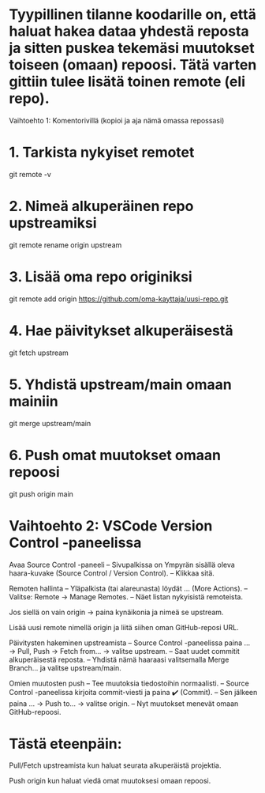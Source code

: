 # Tyypillinen tilanne koodarille on, että haluat hakea dataa yhdestä reposta ja sitten puskea tekemäsi muutokset toiseen (omaan) repoosi. Tätä varten gittiin tulee lisätä toinen remote (eli repo).

Vaihtoehto 1: Komentorivillä (kopioi ja aja nämä omassa repossasi)

# 1. Tarkista nykyiset remotet

git remote -v

# 2. Nimeä alkuperäinen repo upstreamiksi

git remote rename origin upstream

# 3. Lisää oma repo originiksi

git remote add origin https://github.com/oma-kayttaja/uusi-repo.git

# 4. Hae päivitykset alkuperäisestä

git fetch upstream

# 5. Yhdistä upstream/main omaan mainiin

git merge upstream/main

# 6. Push omat muutokset omaan repoosi

git push origin main

# Vaihtoehto 2: VSCode Version Control -paneelissa

Avaa Source Control -paneeli
– Sivupalkissa on Ympyrän sisällä oleva haara-kuvake (Source Control / Version Control).
– Klikkaa sitä.

Remoten hallinta
– Yläpalkista (tai alareunasta) löydät … (More Actions).
– Valitse:
Remote → Manage Remotes.
– Näet listan nykyisistä remoteista.

Jos siellä on vain origin → paina kynäikonia ja nimeä se upstream.

Lisää uusi remote nimellä origin ja liitä siihen oman GitHub-reposi URL.

Päivitysten hakeminen upstreamista
– Source Control -paneelissa paina … → Pull, Push → Fetch from… → valitse upstream.
– Saat uudet commitit alkuperäisestä reposta.
– Yhdistä nämä haaraasi valitsemalla Merge Branch… ja valitse upstream/main.

Omien muutosten push
– Tee muutoksia tiedostoihin normaalisti.
– Source Control -paneelissa kirjoita commit-viesti ja paina ✔️ (Commit).
– Sen jälkeen paina … → Push to… → valitse origin.
– Nyt muutokset menevät omaan GitHub-repoosi.

# Tästä eteenpäin:

Pull/Fetch upstreamista kun haluat seurata alkuperäistä projektia.

Push origin kun haluat viedä omat muutoksesi omaan repoosi.
